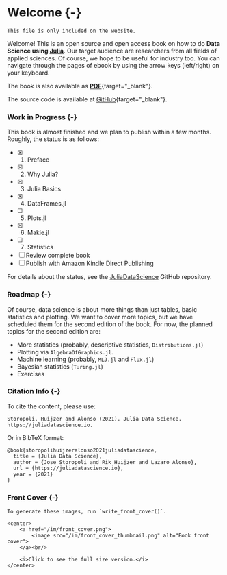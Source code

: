 # Welcome {-}

```{=comment}
This file is only included on the website.
```

Welcome! This is an open source and open access book on how to do **Data Science using [Julia](https://julialang.org)**.
Our target audience are researchers from all fields of applied sciences.
Of course, we hope to be useful for industry too.
You can navigate through the pages of ebook by using the arrow keys (left/right) on your keyboard.

The book is also available as [**PDF**](/juliadatascience.pdf){target="_blank"}.

The source code is available at [GitHub](https://github.com/JuliaDataScience/JuliaDataScience){target="_blank"}.

### Work in Progress {-}

This book is almost finished and we plan to publish within a few months.
Roughly, the status is as follows:

- [x] 1. Preface
- [x] 2. Why Julia?
- [x] 3. Julia Basics
- [x] 4. DataFrames.jl
- [ ] 5. Plots.jl
- [x] 6. Makie.jl
- [ ] 7. Statistics
- [ ] Review complete book
- [ ] Publish with Amazon Kindle Direct Publishing

For details about the status, see the [JuliaDataScience](https://github.com/JuliaDataScience/JuliaDataScience) GitHub repository.

### Roadmap {-}

Of course, data science is about more things than just tables, basic statistics and plotting.
We want to cover more topics, but we have scheduled them for the second edition of the book.
For now, the planned topics for the second edition are:

- More statistics (probably, descriptive statistics, `Distributions.jl`)
- Plotting via `AlgebraOfGraphics.jl`.
- Machine learning (probably, `MLJ.jl` and `Flux.jl`)
- Bayesian statistics (`Turing.jl`)
- Exercises

### Citation Info {-}

To cite the content, please use:

```plaintext
Storopoli, Huijzer and Alonso (2021). Julia Data Science. https://juliadatascience.io.
```

Or in BibTeX format:

```plaintext
@book{storopolihuijzeralonso2021juliadatascience,
  title = {Julia Data Science},
  author = {Jose Storopoli and Rik Huijzer and Lazaro Alonso},
  url = {https://juliadatascience.io},
  year = {2021}
}
```

### Front Cover {-}

```{=comment}
To generate these images, run `write_front_cover()`.
```

```{=html}
<center>
    <a href="/im/front_cover.png">
        <image src="/im/front_cover_thumbnail.png" alt="Book front cover">
    </a><br/>

    <i>Click to see the full size version.</i>
</center>
```

